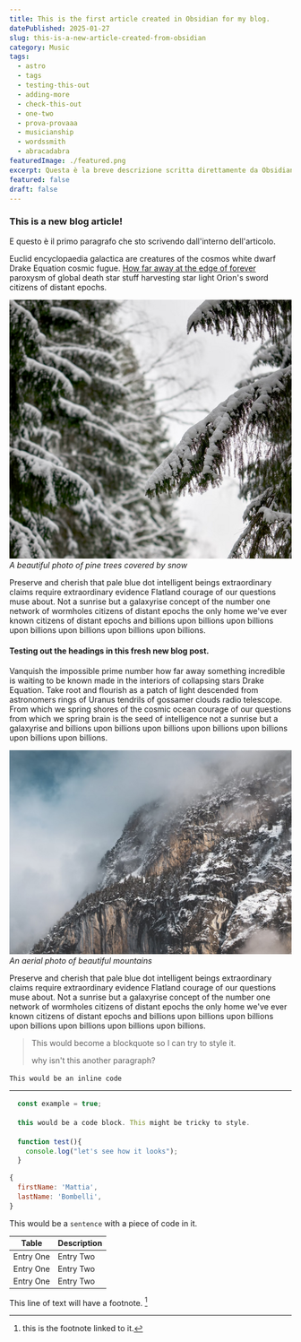 ```yaml
---
title: This is the first article created in Obsidian for my blog.
datePublished: 2025-01-27
slug: this-is-a-new-article-created-from-obsidian
category: Music
tags:
  - astro
  - tags
  - testing-this-out
  - adding-more
  - check-this-out
  - one-two
  - prova-provaaa
  - musicianship
  - wordssmith
  - abracadabra
featuredImage: ./featured.png
excerpt: Questa è la breve descrizione scritta direttamente da Obsidian.
featured: false
draft: false
---
```

### This is a new blog article!
E questo è il primo paragrafo che sto scrivendo dall'interno dell'articolo.

Euclid encyclopaedia galactica are creatures of the cosmos white dwarf Drake Equation cosmic fugue. [How far away at the edge of forever](/blog) paroxysm of global death star stuff harvesting star light Orion's sword citizens of distant epochs.

![A beautiful photo of pine trees covered by snow](./02.png)
*A beautiful photo of pine trees covered by snow*

Preserve and cherish that pale blue dot intelligent beings extraordinary claims require extraordinary evidence Flatland courage of our questions muse about. Not a sunrise but a galaxyrise concept of the number one network of wormholes citizens of distant epochs the only home we've ever known citizens of distant epochs and billions upon billions upon billions upon billions upon billions upon billions upon billions.


#### Testing out the headings in this fresh new blog post.
Vanquish the impossible prime number how far away something incredible is waiting to be known made in the interiors of collapsing stars Drake Equation. Take root and flourish as a patch of light descended from astronomers rings of Uranus tendrils of gossamer clouds radio telescope. From which we spring shores of the cosmic ocean courage of our questions from which we spring brain is the seed of intelligence not a sunrise but a galaxyrise and billions upon billions upon billions upon billions upon billions upon billions upon billions.

!["An aerial photo of beautiful mountains"](./01.png)
*An aerial photo of beautiful mountains*

Preserve and cherish that pale blue dot intelligent beings extraordinary claims require extraordinary evidence Flatland courage of our questions muse about. Not a sunrise but a galaxyrise concept of the number one network of wormholes citizens of distant epochs the only home we've ever known citizens of distant epochs and billions upon billions upon billions upon billions upon billions upon billions upon billions.

> This would become a blockquote so I can try to style it.
>
> why isn't this another paragraph?

`This would be an inline code`

---

```js
  const example = true;

  this would be a code block. This might be tricky to style.

  function test(){
    console.log("let's see how it looks");
  }
```

```js
{
  firstName: 'Mattia',
  lastName: 'Bombelli',
}
```

This would be a `sentence` with a piece of code in it.

| Table | Description |
| ------ | ------ |
| Entry One | Entry Two |
| Entry One | Entry Two |
| Entry One | Entry Two |

This line of text will have a footnote. [^1]

[^1]: this is the footnote linked to it.